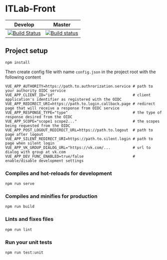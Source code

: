 # ITLab-Front

Develop | Master
--- | ---
[![Build Status](https://dev.azure.com/rtuitlab/RTU%20IT%20Lab/_apis/build/status/ITLabRTUMIREA.ITLab-Front?branchName=develop)](https://dev.azure.com/rtuitlab/RTU%20IT%20Lab/_build/latest?definitionId=64&branchName=develop) | [![Build status](https://dev.azure.com/rtuitlab/RTU%20IT%20Lab/_apis/build/status/ITLabRTUMIREA.ITLab-Front?branchName=master)](https://dev.azure.com/rtuitlab/RTU%20IT%20Lab/_build/latest?definitionId=64&branchName=master)


## Project setup
```
npm install
```

Then create config file with name `config.json` in the project root with the following content
```
VUE_APP_AUTHORITY=https://path.to.authrorization.service # path to your authority OIDC service
VUE_APP_CLIENT_ID="id"                                   # client application's identifier as registered with the OIDC
VUE_APP_REDIRECT_URI=https://path.to.login.callback.page # redirect page that will receive a response from OIDC service
VUE_APP_RESPONSE_TYPE="type"                             # the type of response desired from the OIDC
VUE_APP_SCOPE="scope1 scope2..."                         # the scopes being requested from the OIDC
VUE_APP_POST_LOGOUT_REDIRECT_URL=https://path.to.logout  # path to page after logout
VUE_APP_SILENT_REDIRECT_URI=https://path.to.silent.login # path to page when silent login
VUE_APP_VK_GROUP_DIALOG_URL="https://vk.com/...          # url to dialog with group at vk.com
VUE_APP_DEV_FUNC_ENABLED=true/false                      # enable/disable development settings
```

### Compiles and hot-reloads for development
```
npm run serve
```

### Compiles and minifies for production
```
npm run build
```

### Lints and fixes files
```
npm run lint
```

### Run your unit tests
```
npm run test:unit
```
